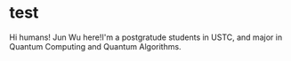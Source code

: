 # test

Hi humans!
Jun Wu here!I'm a postgratude students in USTC, and major in Quantum Computing and Quantum Algorithms.
